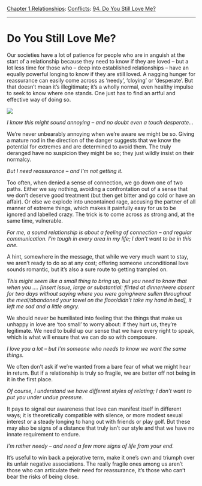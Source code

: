 [Chapter 1.Relationships](https://www.theschooloflife.com/thebookoflife/category/relationships/): [Conflicts](https://www.theschooloflife.com/thebookoflife/category/relationships/conflicts/): [94. Do You Still Love Me?](https://www.theschooloflife.com/thebookoflife/do-you-still-love-me/)

* * *

# Do You Still Love Me?

Our societies have a lot of patience for people who are in anguish at the start of a relationship because they need to know if they are loved – but a lot less time for those who – deep into established relationships – have an equally powerful longing to know if they are still loved. A nagging hunger for reassurance can easily come across as ‘needy’, ‘cloying’ or ‘desperate’. But that doesn’t mean it’s illegitimate; it’s a wholly normal, even healthy impulse to seek to know where one stands. One just has to find an artful and effective way of doing so.

![](https://www.theschooloflife.com/thebookoflife/wp-content/uploads/2019/04/Do-You-Still-Love-Me.jpg)

_I know this might sound annoying – and no doubt even a touch desperate…_

We’re never unbearably annoying when we’re aware we might be so. Giving a mature nod in the direction of the danger suggests that we know the potential for extremes and are determined to avoid them. The truly deranged have no suspicion they might be so; they just wildly insist on their normalcy.

_But I need reassurance – and I’m not getting it._

Too often, when denied a sense of connection, we go down one of two paths. Either we say nothing, avoiding a confrontation out of a sense that we don’t deserve good treatment (but then get bitter and go cold or have an affair). Or else we explode into uncontained rage, accusing the partner of all manner of extreme things, which makes it painfully easy for us to be ignored and labelled crazy. The trick is to come across as strong and, at the same time, vulnerable.

_For me, a sound relationship is about a feeling of connection – and regular communication. I’m tough in every area in my life; I don’t want to be in this one._

A hint, somewhere in the message, that while we very much want to stay, we aren’t ready to do so at any cost; offering someone unconditional love sounds romantic, but it’s also a sure route to getting trampled on.

_This might seem like a small thing to bring up, but you need to know that when you …. [insert issue, large or substantial: flirted at dinner/were absent for two days without saying where you were going/were sullen throughout the meal/abandoned your towel on the floor/didn’t take my hand in bed], it left me sad and a little angry._

We should never be humiliated into feeling that the things that make us unhappy in love are ‘too small’ to worry about: if they hurt us, they’re legitimate. We need to build up our sense that we have every right to speak, which is what will ensure that we can do so with composure.

_I love you a lot – but I’m someone who needs to know we want the same things._

We often don’t ask if we’re wanted from a bare fear of what we might hear in return. But if a relationship is truly so fragile, we are better off not being in it in the first place.

_Of course, I understand we have different styles of relating; I don’t want to put you under undue pressure._

It pays to signal our awareness that love can manifest itself in different ways; it is theoretically compatible with silence, or more modest sexual interest or a steady longing to hang out with friends or play golf. But these may also be signs of a distance that truly isn’t our style and that we have no innate requirement to endure.

_I’m rather needy – and need a few more signs of life from your end._

It’s useful to win back a pejorative term, make it one’s own and triumph over its unfair negative associations. The really fragile ones among us aren’t those who can articulate their need for reassurance, it’s those who can’t bear the risks of being close.
